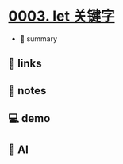 # [0003. let 关键字](https://github.com/Tdahuyou/javascript/tree/main/0003.%20let%20%E5%85%B3%E9%94%AE%E5%AD%97)

- 📝 summary

## 🔗 links
## 📒 notes
## 💻 demo
## 🤖 AI
